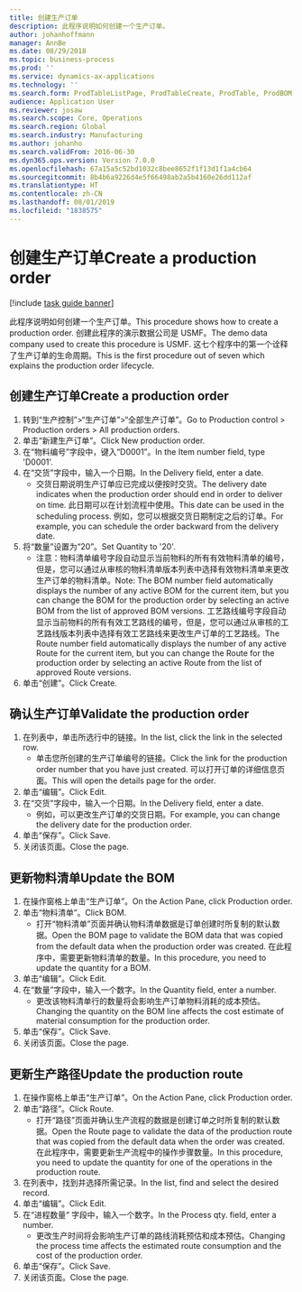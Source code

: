 ```yaml
---
title: 创建生产订单
description: 此程序说明如何创建一个生产订单。
author: johanhoffmann
manager: AnnBe
ms.date: 08/29/2018
ms.topic: business-process
ms.prod: ''
ms.service: dynamics-ax-applications
ms.technology: ''
ms.search.form: ProdTableListPage, ProdTableCreate, ProdTable, ProdBOM, ProdRoute
audience: Application User
ms.reviewer: josaw
ms.search.scope: Core, Operations
ms.search.region: Global
ms.search.industry: Manufacturing
ms.author: johanho
ms.search.validFrom: 2016-06-30
ms.dyn365.ops.version: Version 7.0.0
ms.openlocfilehash: 67a15a5c52bd1032c8bee8652f1f13d1f1a4cb64
ms.sourcegitcommit: 8b4b6a9226d4e5f66498ab2a5b4160e26dd112af
ms.translationtype: HT
ms.contentlocale: zh-CN
ms.lasthandoff: 08/01/2019
ms.locfileid: "1838575"
---
```

# <a name="create-a-production-order"></a><span data-ttu-id="4eb96-103">创建生产订单</span><span class="sxs-lookup"><span data-stu-id="4eb96-103">Create a production order</span></span>

[!include [task guide banner](../../includes/task-guide-banner.md)]

<span data-ttu-id="4eb96-104">此程序说明如何创建一个生产订单。</span><span class="sxs-lookup"><span data-stu-id="4eb96-104">This procedure shows how to create a production order.</span></span> <span data-ttu-id="4eb96-105">创建此程序的演示数据公司是 USMF。</span><span class="sxs-lookup"><span data-stu-id="4eb96-105">The demo data company used to create this procedure is USMF.</span></span> <span data-ttu-id="4eb96-106">这七个程序中的第一个诠释了生产订单的生命周期。</span><span class="sxs-lookup"><span data-stu-id="4eb96-106">This is the first procedure out of seven which explains the production order lifecycle.</span></span>


## <a name="create-a-production-order"></a><span data-ttu-id="4eb96-107">创建生产订单</span><span class="sxs-lookup"><span data-stu-id="4eb96-107">Create a production order</span></span>
1. <span data-ttu-id="4eb96-108">转到“生产控制”>“生产订单”>“全部生产订单”。</span><span class="sxs-lookup"><span data-stu-id="4eb96-108">Go to Production control > Production orders > All production orders.</span></span>
2. <span data-ttu-id="4eb96-109">单击“新建生产订单”。</span><span class="sxs-lookup"><span data-stu-id="4eb96-109">Click New production order.</span></span>
3. <span data-ttu-id="4eb96-110">在“物料编号”字段中，键入“D0001”。</span><span class="sxs-lookup"><span data-stu-id="4eb96-110">In the Item number field, type 'D0001'.</span></span>
4. <span data-ttu-id="4eb96-111">在“交货”字段中，输入一个日期。</span><span class="sxs-lookup"><span data-stu-id="4eb96-111">In the Delivery field, enter a date.</span></span>
    * <span data-ttu-id="4eb96-112">交货日期说明生产订单应已完成以便按时交货。</span><span class="sxs-lookup"><span data-stu-id="4eb96-112">The delivery date indicates when the production order should end in order to deliver on time.</span></span> <span data-ttu-id="4eb96-113">此日期可以在计划流程中使用。</span><span class="sxs-lookup"><span data-stu-id="4eb96-113">This date can be used in the scheduling process.</span></span> <span data-ttu-id="4eb96-114">例如，您可以根据交货日期制定之后的订单。</span><span class="sxs-lookup"><span data-stu-id="4eb96-114">For example, you can schedule the order backward from the delivery date.</span></span>  
5. <span data-ttu-id="4eb96-115">将“数量”设置为“20”。</span><span class="sxs-lookup"><span data-stu-id="4eb96-115">Set Quantity to '20'.</span></span>
    * <span data-ttu-id="4eb96-116">注意：物料清单编号字段自动显示当前物料的所有有效物料清单的编号，但是，您可以通过从审核的物料清单版本列表中选择有效物料清单来更改生产订单的物料清单。</span><span class="sxs-lookup"><span data-stu-id="4eb96-116">Note: The BOM number field automatically displays the number of any active BOM for the current item, but you can change the BOM for the production order by selecting an active BOM from the list of approved BOM versions.</span></span>    <span data-ttu-id="4eb96-117">工艺路线编号字段自动显示当前物料的所有有效工艺路线的编号，但是，您可以通过从审核的工艺路线版本列表中选择有效工艺路线来更改生产订单的工艺路线。</span><span class="sxs-lookup"><span data-stu-id="4eb96-117">The Route number field automatically displays the number of any active Route for the current item, but you can change the Route for the production order by selecting an active Route from the list of approved Route versions.</span></span>  
6. <span data-ttu-id="4eb96-118">单击“创建”。</span><span class="sxs-lookup"><span data-stu-id="4eb96-118">Click Create.</span></span>

## <a name="validate-the-production-order"></a><span data-ttu-id="4eb96-119">确认生产订单</span><span class="sxs-lookup"><span data-stu-id="4eb96-119">Validate the production order</span></span>
1. <span data-ttu-id="4eb96-120">在列表中，单击所选行中的链接。</span><span class="sxs-lookup"><span data-stu-id="4eb96-120">In the list, click the link in the selected row.</span></span>
    * <span data-ttu-id="4eb96-121">单击您所创建的生产订单编号的链接。</span><span class="sxs-lookup"><span data-stu-id="4eb96-121">Click the link for the production order number that you have just created.</span></span> <span data-ttu-id="4eb96-122">可以打开订单的详细信息页面。</span><span class="sxs-lookup"><span data-stu-id="4eb96-122">This will open the details page for the order.</span></span>  
2. <span data-ttu-id="4eb96-123">单击“编辑”。</span><span class="sxs-lookup"><span data-stu-id="4eb96-123">Click Edit.</span></span>
3. <span data-ttu-id="4eb96-124">在“交货”字段中，输入一个日期。</span><span class="sxs-lookup"><span data-stu-id="4eb96-124">In the Delivery field, enter a date.</span></span>
    * <span data-ttu-id="4eb96-125">例如，可以更改生产订单的交货日期。</span><span class="sxs-lookup"><span data-stu-id="4eb96-125">For example, you can change the delivery date for the production order.</span></span>  
4. <span data-ttu-id="4eb96-126">单击“保存”。</span><span class="sxs-lookup"><span data-stu-id="4eb96-126">Click Save.</span></span>
5. <span data-ttu-id="4eb96-127">关闭该页面。</span><span class="sxs-lookup"><span data-stu-id="4eb96-127">Close the page.</span></span>

## <a name="update-the-bom"></a><span data-ttu-id="4eb96-128">更新物料清单</span><span class="sxs-lookup"><span data-stu-id="4eb96-128">Update the BOM</span></span>
1. <span data-ttu-id="4eb96-129">在操作窗格上单击“生产订单”。</span><span class="sxs-lookup"><span data-stu-id="4eb96-129">On the Action Pane, click Production order.</span></span>
2. <span data-ttu-id="4eb96-130">单击“物料清单”。</span><span class="sxs-lookup"><span data-stu-id="4eb96-130">Click BOM.</span></span>
    * <span data-ttu-id="4eb96-131">打开“物料清单”页面并确认物料清单数据是订单创建时所复制的默认数据。</span><span class="sxs-lookup"><span data-stu-id="4eb96-131">Open the BOM page to validate the BOM data that was copied from the default data when the production order was created.</span></span> <span data-ttu-id="4eb96-132">在此程序中，需要更新物料清单的数量。</span><span class="sxs-lookup"><span data-stu-id="4eb96-132">In this procedure, you need to update the quantity for a BOM.</span></span>  
3. <span data-ttu-id="4eb96-133">单击“编辑”。</span><span class="sxs-lookup"><span data-stu-id="4eb96-133">Click Edit.</span></span>
4. <span data-ttu-id="4eb96-134">在“数量”字段中，输入一个数字。</span><span class="sxs-lookup"><span data-stu-id="4eb96-134">In the Quantity field, enter a number.</span></span>
    * <span data-ttu-id="4eb96-135">更改该物料清单行的数量将会影响生产订单物料消耗的成本预估。</span><span class="sxs-lookup"><span data-stu-id="4eb96-135">Changing the quantity on the BOM line affects the cost estimate of material consumption for the production order.</span></span>  
5. <span data-ttu-id="4eb96-136">单击“保存”。</span><span class="sxs-lookup"><span data-stu-id="4eb96-136">Click Save.</span></span>
6. <span data-ttu-id="4eb96-137">关闭该页面。</span><span class="sxs-lookup"><span data-stu-id="4eb96-137">Close the page.</span></span>

## <a name="update-the-production-route"></a><span data-ttu-id="4eb96-138">更新生产路径</span><span class="sxs-lookup"><span data-stu-id="4eb96-138">Update the production route</span></span>
1. <span data-ttu-id="4eb96-139">在操作窗格上单击“生产订单”。</span><span class="sxs-lookup"><span data-stu-id="4eb96-139">On the Action Pane, click Production order.</span></span>
2. <span data-ttu-id="4eb96-140">单击“路径”。</span><span class="sxs-lookup"><span data-stu-id="4eb96-140">Click Route.</span></span>
    * <span data-ttu-id="4eb96-141">打开“路径”页面并确认生产流程的数据是创建订单之时所复制的默认数据。</span><span class="sxs-lookup"><span data-stu-id="4eb96-141">Open the Route page to validate the data of the production route that was copied from the default data when the order was created.</span></span> <span data-ttu-id="4eb96-142">在此程序中，需要更新生产流程中的操作步骤数量。</span><span class="sxs-lookup"><span data-stu-id="4eb96-142">In this procedure, you need to update the quantity for one of the operations in the production route.</span></span>  
3. <span data-ttu-id="4eb96-143">在列表中，找到并选择所需记录。</span><span class="sxs-lookup"><span data-stu-id="4eb96-143">In the list, find and select the desired record.</span></span>
4. <span data-ttu-id="4eb96-144">单击“编辑”。</span><span class="sxs-lookup"><span data-stu-id="4eb96-144">Click Edit.</span></span>
5. <span data-ttu-id="4eb96-145">在“进程数量“ 字段中，输入一个数字。</span><span class="sxs-lookup"><span data-stu-id="4eb96-145">In the Process qty. field, enter a number.</span></span>
    * <span data-ttu-id="4eb96-146">更改生产时间将会影响生产订单的路线消耗预估和成本预估。</span><span class="sxs-lookup"><span data-stu-id="4eb96-146">Changing the process time affects the estimated route consumption and the cost of the production order.</span></span>  
6. <span data-ttu-id="4eb96-147">单击“保存”。</span><span class="sxs-lookup"><span data-stu-id="4eb96-147">Click Save.</span></span>
7. <span data-ttu-id="4eb96-148">关闭该页面。</span><span class="sxs-lookup"><span data-stu-id="4eb96-148">Close the page.</span></span>


